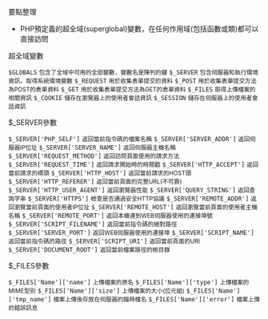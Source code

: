 要點整理
- PHP預定義的超全域(superglobal)變數，在任何作用域(包括函數或類)都可以直接訪問

超全域變數

`$GLOBALS` <small>包含了全域中可用的全部變數，變數名是陣列的鍵</small>
`$_SERVER` <small>包含伺服器和執行環境資訊，取得系統環境變數</small>
`$_REQUEST` <small>用於收集表單提交的資料</small>
`$_POST` <small>用於收集表單提交方法為POST的表單資料</small>
`$_GET` <small>用於收集表單提交方法為GET的表單資料</small>
`$_FILES` <small>取得上傳檔案的相關資訊</small>
`$_COOKIE` <small>儲存在瀏覽器上的使用者會話資訊</small>
`$_SESSION` <small>儲存在伺服器上的使用者會話資訊</small>

$_SERVER參數

`$_SERVER['PHP_SELF']` <small>返回當前指令碼的檔案名稱</small>
`$_SERVER['SERVER_ADDR']` <small>返回伺服器IP位址</small>
`$_SERVER['SERVER_NAME']` <small>返回伺服器主機名稱</small>
`$_SERVER['REQUEST_METHOD']` <small>返回訪問頁面使用的請求方法</small>
`$_SERVER['REQUEST_TIME']` <small>返回請求開始時的時間戳</small>
`$_SERVER['HTTP_ACCEPT']` <small>返回當前請求的標頭</small>
`$_SERVER['HTTP_HOST']` <small>返回當前請求的HOST頭</small>
`$_SERVER['HTTP_REFERER']` <small>返回當前頁面的完整URL(不可靠)</small>
`$_SERVER['HTTP_USER_AGENT']` <small>返回瀏覽器性能</small>
`$_SERVER['QUERY_STRING']` <small>返回查詢字串</small>
`$_SERVER['HTTPS']` <small>檢查是否通過安全HTTP協議</small>
`$_SERVER['REMOTE_ADDR']` <small>返回瀏覽當前頁面的使用者IP位址</small>
`$_SERVER['REMOTE_HOST']` <small>返回瀏覽當前頁面的使用者主機名稱</small>
`$_SERVER['REMOTE_PORT']` <small>返回本機連到WEB伺服器使用的連接埠號</small>
`$_SERVER['SCRIPT_FILENAME']` <small>返回當前指令碼的絕對路徑</small>
`$_SERVER['SERVER_PORT']` <small>返回WEB伺服器使用的連接埠</small>
`$_SERVER['SCRIPT_NAME']` <small>返回當前指令碼的路徑</small>
`$_SERVER['SCRIPT_URI']` <small>返回當前頁面的URI</small>
`$_SERVER['DOCUMENT_ROOT']` <small>返回當前檔案路徑的根目錄</small>

$_FILES參數

`$_FILES['Name']['name']` <small>上傳檔案的原名</small>
`$_FILES['Name']['type']` <small>上傳檔案的MIME型別</small>
`$_FILES['Name']['size']` <small>上傳檔案的大小(位元組)</small>
`$_FILES['Name']['tmp_name']` <small>檔案上傳後存放在伺服器的臨時檔名</small>
`$_FILES['Name']['error']` <small>檔案上傳的錯誤訊息</small>